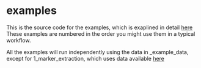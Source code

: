 # examples

This is the source code for the examples, which is exaplined in detail [here](https://acrf-image-x-institute.github.io/MRI_DistortionQA/examples.html)
These examples are numbered in the order you might use them in a typical workflow.

All the examples will run independently using the data in _example_data, except for 1_marker_extraction, which uses
data available [here](https://cloudstor.aarnet.edu.au/plus/s/Wm9vndV47u941JU)
